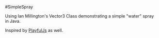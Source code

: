 #SimpleSpray

Using Ian Millington's Vector3 Class demonstrating a simple "water" spray in Java. 

Inspired by [PlayfulJs](https://github.com/hunterloftis/playfuljs-demos/tree/gh-pages/particles2) as well. 


